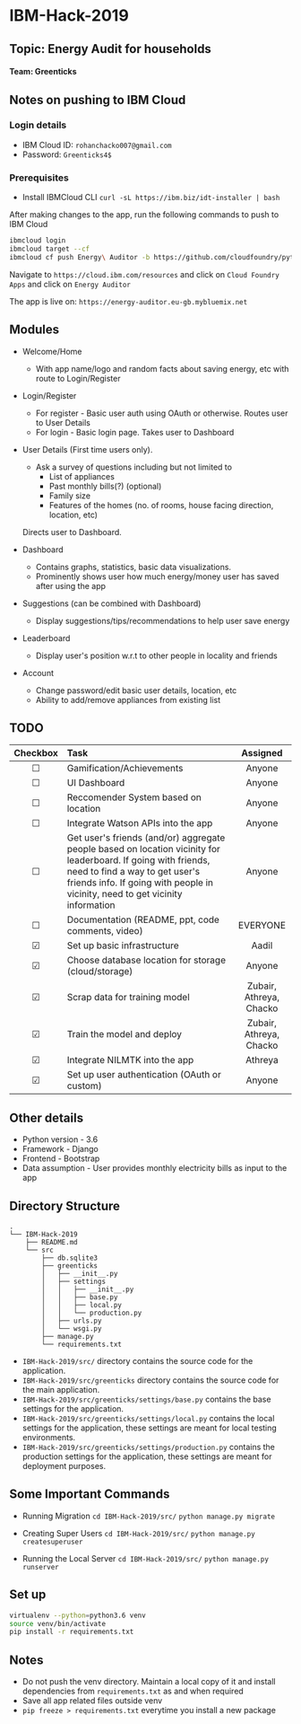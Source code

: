 # IBM-Hack-2019
## Topic: Energy Audit for households
#### Team: Greenticks

## Notes on pushing to IBM Cloud

### Login details
* IBM Cloud ID: `rohanchacko007@gmail.com`
* Password: `Greenticks4$`

### Prerequisites
* Install IBMCloud CLI `curl -sL https://ibm.biz/idt-installer | bash
`  

After making changes to the app, run the following commands to push to IBM Cloud
```bash
ibmcloud login
ibmcloud target --cf
ibmcloud cf push Energy\ Auditor -b https://github.com/cloudfoundry/python-buildpack#v1.6.34
```

Navigate to `https://cloud.ibm.com/resources` and click on `Cloud Foundry Apps` and click on `Energy Auditor`

The app is live on: `https://energy-auditor.eu-gb.mybluemix.net`

## Modules

* Welcome/Home
  * With app name/logo and random facts about saving energy, etc with route to Login/Register

* Login/Register
  * For register - Basic user auth using OAuth or otherwise. Routes user to User Details
  * For login - Basic login page. Takes user to Dashboard

* User Details (First time users only).
  * Ask a survey of questions including but not limited to
    * List of appliances
    * Past monthly bills(?) (optional)
    * Family size
    * Features of the homes (no. of rooms, house facing direction, location, etc)

  Directs user to Dashboard.

* Dashboard
  * Contains graphs, statistics, basic data visualizations.
  * Prominently shows user how much energy/money user has saved after using the app

* Suggestions (can be combined with Dashboard)
  * Display suggestions/tips/recommendations to help user save energy

* Leaderboard
  * Display user's position w.r.t to other people in locality and friends

* Account
  * Change password/edit basic user details, location, etc
  * Ability to add/remove appliances from existing list

## TODO

| Checkbox  | Task                                                  | Assigned |
| :-------: | :---------                                            | :------: |
| &#9744;   | Gamification/Achievements                             | Anyone   |
| &#9744;   | UI Dashboard                                          | Anyone   |
| &#9744;   | Reccomender System based on location                  | Anyone   |
| &#9744;   | Integrate Watson APIs into the app                    | Anyone   |
| &#9744;   | Get user's friends (and/or) aggregate people based on location vicinity for leaderboard. If going with friends, need to find a way to get user's friends info. If going with people in vicinity, need to get vicinity information                                                         | Anyone   |
| &#9744;   | Documentation (README, ppt, code comments, video)     | EVERYONE |
| &#9745;   | Set up basic infrastructure                           | Aadil    |
| &#9745;   | Choose database location for storage (cloud/storage)  | Anyone   |
| &#9745;   | Scrap data for training model                         | Zubair, Athreya, Chacko |
| &#9745;   | Train the model and deploy                            | Zubair, Athreya, Chacko |
| &#9745;   | Integrate NILMTK into the app                         | Athreya  |
| &#9745;   | Set up user authentication (OAuth or custom)          | Anyone   |

## Other details

* Python version - 3.6
* Framework - Django
* Frontend  - Bootstrap
* Data assumption - User provides monthly electricity bills as input to the app

## Directory Structure

```
.
└── IBM-Hack-2019
    ├── README.md
    └── src
        ├── db.sqlite3
        ├── greenticks
        │   ├── __init__.py
        │   ├── settings
        │   │   ├── __init__.py
        │   │   ├── base.py
        │   │   ├── local.py
        │   │   └── production.py
        │   ├── urls.py
        │   └── wsgi.py
        ├── manage.py
        └── requirements.txt
```


* `IBM-Hack-2019/src/` directory contains the source code for the application.
* `IBM-Hack-2019/src/greenticks` directory contains the source code for the main application.
* `IBM-Hack-2019/src/greenticks/settings/base.py` contains the base settings for the application.
* `IBM-Hack-2019/src/greenticks/settings/local.py` contains the local settings for the application, these settings are meant for local testing environments.
* `IBM-Hack-2019/src/greenticks/settings/production.py` contains the production settings for the application, these settings are meant for deployment purposes.

## Some Important Commands

* Running Migration
`cd IBM-Hack-2019/src/`
`python manage.py migrate`

* Creating Super Users
`cd IBM-Hack-2019/src/`
`python manage.py createsuperuser`

* Running the Local Server
`cd IBM-Hack-2019/src/`
`python manage.py runserver`


## Set up
```bash
virtualenv --python=python3.6 venv
source venv/bin/activate
pip install -r requirements.txt
```

## Notes
* Do not push the venv directory. Maintain a local copy of it and install dependencies from `requirements.txt` as and when required
* Save all app related files outside venv
* `pip freeze > requirements.txt` everytime you install a new package
